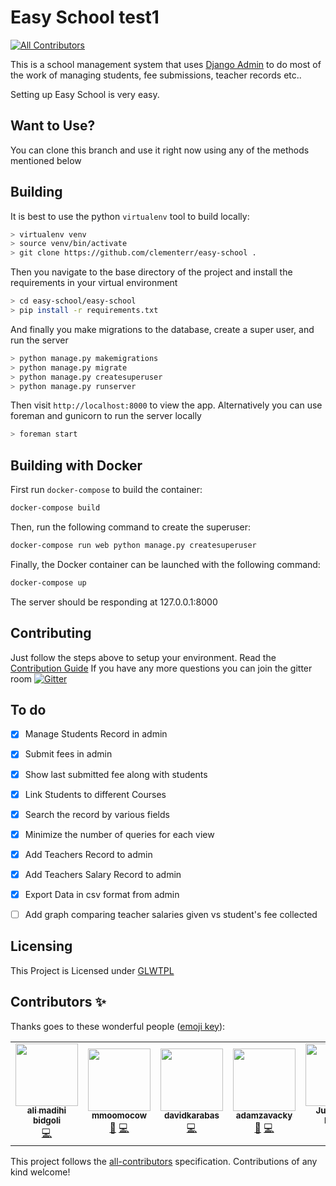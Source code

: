 # Easy School test1
<!-- ALL-CONTRIBUTORS-BADGE:START - Do not remove or modify this section -->
[![All Contributors](https://img.shields.io/badge/all_contributors-6-orange.svg?style=flat-square)](#contributors-)
<!-- ALL-CONTRIBUTORS-BADGE:END -->

This is a school management system that uses
[Django Admin](https://www.google.com/search?client=opera&q=django+admin&sourceid=opera&ie=UTF-8&oe=UTF-8) to 
do most of the work of managing students, fee submissions, teacher records etc..

Setting up Easy School is very easy.
## Want to Use?
You can clone this branch and use it right now using any of the methods mentioned below

## Building

It is best to use the python `virtualenv` tool to build locally:

```bash
> virtualenv venv
> source venv/bin/activate
> git clone https://github.com/clementerr/easy-school .
```
Then you navigate to the base directory of the project and install the requirements in your virtual environment

```bash
> cd easy-school/easy-school
> pip install -r requirements.txt
```
And finally you make migrations to the database, create a super user, and run the server
```bash
> python manage.py makemigrations
> python manage.py migrate
> python manage.py createsuperuser
> python manage.py runserver
```

Then visit `http://localhost:8000` to view the app. Alternatively you
can use foreman and gunicorn to run the server locally

```bash
> foreman start
```
## Building with Docker
First run `docker-compose` to build the container:

```bash
docker-compose build
```

Then, run the following command to create the superuser:

```bash
docker-compose run web python manage.py createsuperuser
```

Finally, the Docker container can be launched with the following command:

```bash
docker-compose up
```

The server should be responding at 127.0.0.1:8000


## Contributing

Just follow the steps above to setup your environment.
Read the [Contribution Guide](CONTRIBUTION.md)
If you have any more questions you can join the gitter room [![Gitter](https://badges.gitter.im/ZeroCoolHacker/community.svg)](https://gitter.im/ZeroCoolHacker/community?utm_source=badge&utm_medium=badge&utm_campaign=pr-badge)
## To do

- [x] Manage Students Record in admin
- [x] Submit fees in admin
- [x] Show last submitted fee along with students
- [x] Link Students to different Courses
- [x] Search the record by various fields
- [x] Minimize the number of queries for each view
- [x] Add Teachers Record to admin
- [x] Add Teachers Salary Record to admin
- [x] Export Data in csv format from admin
- [ ] Add graph comparing teacher salaries given vs student's fee collected


## Licensing
This Project is Licensed under [GLWTPL](LICENSE)

## Contributors ✨

Thanks goes to these wonderful people ([emoji key](https://allcontributors.org/docs/en/emoji-key)):

<!-- ALL-CONTRIBUTORS-LIST:START - Do not remove or modify this section -->
<!-- prettier-ignore-start -->
<!-- markdownlint-disable -->
<table>
  <tr>
    <td align="center"><a href="https://github.com/mrunderline"><img src="https://avatars2.githubusercontent.com/u/23085360?v=4" width="100px;" alt=""/><br /><sub><b>ali madihi bidgoli</b></sub></a><br /><a href="https://github.com/ZeroCoolHacker/easy-school/commits?author=mrunderline" title="Code">💻</a></td>
    <td align="center"><a href="https://github.com/mmoomocow"><img src="https://avatars1.githubusercontent.com/u/44288823?v=4" width="100px;" alt=""/><br /><sub><b>mmoomocow</b></sub></a><br /><a href="https://github.com/ZeroCoolHacker/easy-school/issues?q=author%3Ammoomocow" title="Bug reports">🐛</a> <a href="https://github.com/ZeroCoolHacker/easy-school/commits?author=mmoomocow" title="Code">💻</a></td>
    <td align="center"><a href="https://github.com/davidkarabas"><img src="https://avatars0.githubusercontent.com/u/56340850?v=4" width="100px;" alt=""/><br /><sub><b>davidkarabas</b></sub></a><br /><a href="https://github.com/ZeroCoolHacker/easy-school/commits?author=davidkarabas" title="Code">💻</a></td>
    <td align="center"><a href="https://github.com/adamzavacky"><img src="https://avatars3.githubusercontent.com/u/44172077?v=4" width="100px;" alt=""/><br /><sub><b>adamzavacky</b></sub></a><br /><a href="#design-adamzavacky" title="Design">🎨</a> <a href="https://github.com/ZeroCoolHacker/easy-school/commits?author=adamzavacky" title="Code">💻</a></td>
    <td align="center"><a href="https://github.com/jvdoorn"><img src="https://avatars1.githubusercontent.com/u/19390615?v=4" width="100px;" alt=""/><br /><sub><b>Julian van Doorn</b></sub></a><br /><a href="https://github.com/ZeroCoolHacker/easy-school/commits?author=jvdoorn" title="Code">💻</a></td>
    <td align="center"><a href="https://github.com/MohanChhabaria"><img src="https://avatars2.githubusercontent.com/u/63086398?v=4" width="100px;" alt=""/><br /><sub><b>Mohan Chhabaria</b></sub></a><br /><a href="#design-MohanChhabaria" title="Design">🎨</a> <a href="https://github.com/ZeroCoolHacker/easy-school/commits?author=MohanChhabaria" title="Code">💻</a></td>
  </tr>
</table>

<!-- markdownlint-enable -->
<!-- prettier-ignore-end -->
<!-- ALL-CONTRIBUTORS-LIST:END -->

This project follows the [all-contributors](https://github.com/all-contributors/all-contributors) specification. Contributions of any kind welcome!
